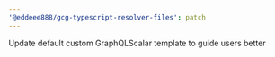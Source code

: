 ```yaml
---
'@eddeee888/gcg-typescript-resolver-files': patch
---
```


Update default custom GraphQLScalar template to guide users better
